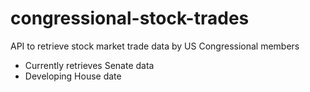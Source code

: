 # congressional-stock-trades
API to retrieve stock market trade data by US Congressional members
- Currently retrieves Senate data
- Developing House date
